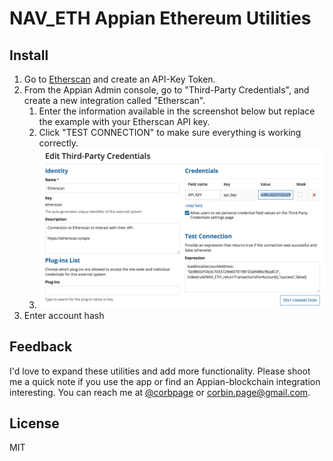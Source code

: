# NAV_ETH Appian Ethereum Utilities

## Install
1. Go to [Etherscan](https://etherscan.io/myapikey) and create an API-Key Token. 
1. From the Appian Admin console, go to "Third-Party Credentials", and create a new integration called "Etherscan".
   1. Enter the information available in the screenshot below but replace the example with your Etherscan API key.
   1. Click "TEST CONNECTION" to make sure everything is working correctly.
   1. ![GitHub Logo](/img/admin-console-screenshot.png)
1. Enter account hash

## Feedback
I'd love to expand these utilities and add more functionality. Please shoot me a quick note if you use the app or find an Appian-blockchain integration interesting. You can reach me at [@corbpage](https://twitter.com/corbpage) or [corbin.page@gmail.com](mailto:corbin.page@gmail.com).

## License
MIT
